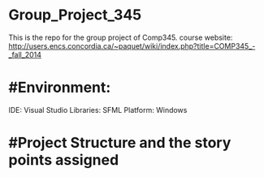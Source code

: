 Group_Project_345
=================

This is the repo for the group project of Comp345.
course website: http://users.encs.concordia.ca/~paquet/wiki/index.php?title=COMP345_-_fall_2014

#Environment:
==================
IDE: Visual Studio 
Libraries: SFML 
Platform: Windows

#Project Structure and the story points assigned 
================================================
